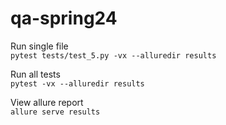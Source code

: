 # qa-spring24

Run single file  
`pytest tests/test_5.py -vx --alluredir results`

Run all tests  
`pytest -vx --alluredir results`

View allure report  
`allure serve results`   